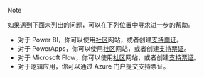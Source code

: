 > [!NOTE]
> 如果遇到下面未列出的问题，可以在下列位置中寻求进一步的帮助。
> 
> * 对于 Power BI，你可以使用[社区](http://community.powerbi.com/)网站，或者创建[支持票证](https://powerbi.microsoft.com/support/)。
> * 对于 PowerApps，你可以使用[社区](https://aka.ms/powerapps-community)网站，或者创建[支持票证](https://powerapps.microsoft.com/support/)。
> * 对于 Microsoft Flow，你可以使用[社区](https://go.microsoft.com/fwlink/?LinkID=787467)网站，或者创建[支持票证](https://go.microsoft.com/fwlink/?LinkID=787479)。
> * 对于逻辑应用，你可以通过 Azure 门户提交支持票证。
> 
> 

